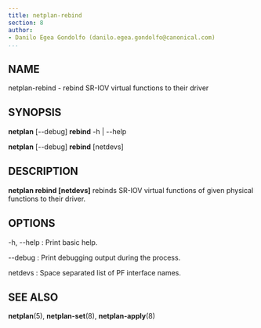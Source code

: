 ```yaml
---
title: netplan-rebind
section: 8
author:
- Danilo Egea Gondolfo (danilo.egea.gondolfo@canonical.com)
...
```


## NAME

netplan-rebind - rebind SR-IOV virtual functions to their driver

## SYNOPSIS

  **netplan** [--debug] **rebind** -h | --help

  **netplan** [--debug] **rebind** [netdevs]

## DESCRIPTION

**netplan rebind [netdevs]** rebinds SR-IOV virtual functions of given physical functions to their driver.

## OPTIONS

  -h, --help
:   Print basic help.

  --debug
:   Print debugging output during the process.

  netdevs
:   Space separated list of PF interface names.

## SEE ALSO

  **netplan**(5), **netplan-set**(8), **netplan-apply**(8)
